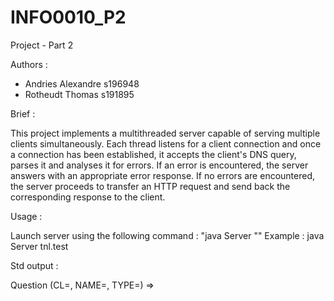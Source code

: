# INFO0010_P2
Project - Part 2

Authors :
- Andries Alexandre s196948
- Rotheudt Thomas s191895

Brief :

This project implements a multithreaded server capable of serving multiple
clients simultaneously. Each thread listens for a client connection and
once a connection has been established, it accepts the client's DNS query, parses
it and analyses it for errors. If an error is encountered, the server answers
with an appropriate error response. If no errors are encountered, the server
proceeds to transfer an HTTP request and send back the corresponding response
to the client.

Usage :

Launch server using the following command : "java Server <owned domain name>""
Example : java Server tnl.test

Std output :

Question (CL=<IP of the direct client>, NAME=<domain name to query>, TYPE=<question type>) => <reply code>
